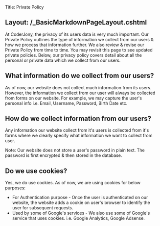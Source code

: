 Title: Private Policy


Layout: /_BasicMarkdownPageLayout.cshtml
---
At CoderJony, the privacy of its users data is very much important. Our Private Policy outlines the type of information we collect from our users & how we process that information further. We also review & revise our Private Policy from time to time. You may revisit this page to see updated private policies. Below, our privacy policy covers detail about all the personal or private data which we collect from our users.

## What information do we collect from our users?
As of now, our website does not collect much information from its users. However, the information we collect from our user will always be collected from forms on our website. For example, we may capture the user's personal info i.e. Email, Username, Password, Birth Date etc.
  
## How do we collect information from our users?
Any information our website collect from it's users is collected from it's forms where we clearly specify what information we want to collect from user.  

Note: Our website does not store a user's password in plain text. The password is first encrypted & then stored in the database.
  
## Do we use cookies?
Yes, we do use cookies. As of now, we are using cookies for below purposes:

- For Authentication purpose - Once the user is authenticated on our website, the website adds a cookie on user's browser to identify the user for subsequent requests.
- Used by some of Google's services - We also use some of Google's service that uses cookies. i.e. Google Analytics, Google Adsense.
